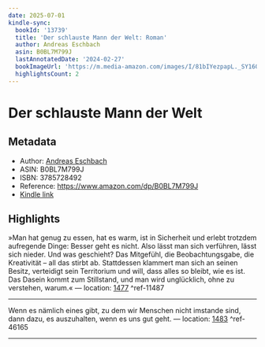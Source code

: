```yaml
---
date: 2025-07-01
kindle-sync:
  bookId: '13739'
  title: 'Der schlauste Mann der Welt: Roman'
  author: Andreas Eschbach
  asin: B0BL7M799J
  lastAnnotatedDate: '2024-02-27'
  bookImageUrl: 'https://m.media-amazon.com/images/I/81bIYezpapL._SY160.jpg'
  highlightsCount: 2
---
```

# Der schlauste Mann der Welt
## Metadata
* Author: [Andreas Eschbach](https://www.amazon.comundefined)
* ASIN: B0BL7M799J
* ISBN: 3785728492
* Reference: https://www.amazon.com/dp/B0BL7M799J
* [Kindle link](kindle://book?action=open&asin=B0BL7M799J)

## Highlights
»Man hat genug zu essen, hat es warm, ist in Sicherheit und erlebt trotzdem aufregende Dinge: Besser geht es nicht. Also lässt man sich verführen, lässt sich nieder. Und was geschieht? Das Mitgefühl, die Beobachtungsgabe, die Kreativität – all das stirbt ab. Stattdessen klammert man sich an seinen Besitz, verteidigt sein Territorium und will, dass alles so bleibt, wie es ist. Das Dasein kommt zum Stillstand, und man wird unglücklich, ohne zu verstehen, warum.« — location: [1477](kindle://book?action=open&asin=B0BL7M799J&location=1477) ^ref-11487

---
Wenn es nämlich eines gibt, zu dem wir Menschen nicht imstande sind, dann dazu, es auszuhalten, wenn es uns gut geht. — location: [1483](kindle://book?action=open&asin=B0BL7M799J&location=1483) ^ref-46165

---
